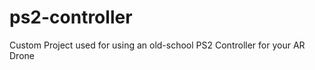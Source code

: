 ps2-controller
==============

Custom Project used for using an old-school PS2 Controller for your AR Drone
